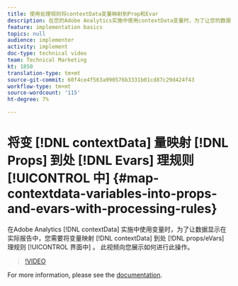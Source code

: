 ```yaml
---
title: 使用处理规则将contextData变量映射到Prop和Evar
description: 在您的Adobe Analytics实施中使用contextData变量时，为了让您的数据显示在实际报告中，您需要将contextData变量映射到“处理规则”界面中的props/eVar。 此视频向您展示如何进行此操作。
feature: implementation basics
topics: null
audience: implementer
activity: implement
doc-type: technical video
team: Technical Marketing
kt: 1850
translation-type: tm+mt
source-git-commit: 60f4ce4f563a990576b3331b01cd87c29d424f43
workflow-type: tm+mt
source-wordcount: '115'
ht-degree: 7%

---
```



# 将变 [!DNL contextData] 量映射 [!DNL Props] 到处 [!DNL Evars] 理规则 [!UICONTROL 中] {#map-contextdata-variables-into-props-and-evars-with-processing-rules}

在Adobe Analytics [!DNL contextData] 实施中使用变量时，为了让数据显示在实际报告中，您需要将变量映射 [!DNL contextData] 到处 [!DNL props/eVars] 理规则 [!UICONTROL 界面中] 。 此视频向您展示如何进行此操作。

>[!VIDEO](https://video.tv.adobe.com/v/26124/?quality=12)

For more information, please see the [documentation](https://marketing.adobe.com/resources/help/zh_CN/reference/processing_rules.html).
